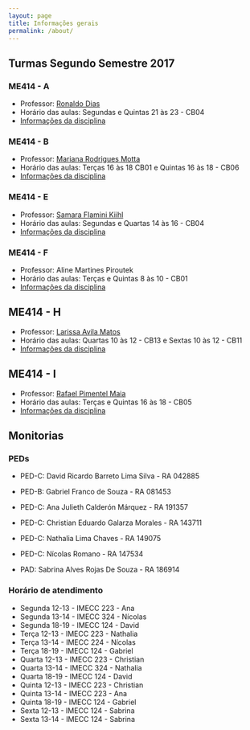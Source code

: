 ```yaml
---
layout: page
title: Informações gerais
permalink: /about/
---
```



## Turmas Segundo Semestre 2017

### ME414 - A

* Professor: [Ronaldo Dias](http://www.ime.unicamp.br/~dias/)
* Horário das aulas: Segundas e Quintas 21 às 23 - CB04
* [Informações da disciplina](http://www.ime.unicamp.br/~dias/ME414-A.html)

### ME414 - B

* Professor: [Mariana Rodrigues Motta](http://www.ime.unicamp.br/~marianar/)
* Horário das aulas: Terças 16 às 18 CB01 e Quintas 16 às 18 - CB06
* [Informações da disciplina](http://www.ggte.unicamp.br/eam/course/view.php?id=5081)


### ME414 - E

* Professor: [Samara Flamini Kiihl](http://www.ime.unicamp.br/~samara/)
* Horário das aulas: Segundas e Quartas 14 às 16 - CB04
* [Informações da disciplina](http://www.ggte.unicamp.br/eam/course/view.php?id=4724)

### ME414 - F

* Professor: Aline Martines Piroutek
* Horário das aulas: Terças e Quintas 8 às 10 - CB01
* [Informações da disciplina](http://www.ggte.unicamp.br/eam/course/view.php?id=5104)

## ME414 - H

* Professor: [Larissa Avila Matos](http://www.ime.unicamp.br/departamentos/estatistica/corpo-docente#)
* Horário das aulas: Quartas 10 às 12 - CB13 e Sextas 10 às 12 - CB11
* [Informações da disciplina](http://www.ggte.unicamp.br/eam/course/view.php?id=4705)

## ME414 - I

* Professor: [Rafael Pimentel Maia](http://www.ime.unicamp.br/~rafaelmaia/)
* Horário das aulas: Terças e Quintas 16 às 18 - CB05
* [Informações da disciplina](http://www.ggte.unicamp.br/eam/enrol/index.php?id=4949)


## Monitorias

### PEDs

* PED-C: David Ricardo Barreto Lima Silva - RA 042885

* PED-B: Gabriel Franco de Souza - RA 081453

* PED-C: Ana Julieth Calderón Márquez - RA 191357    

* PED-C: Christian Eduardo Galarza Morales - RA 143711

* PED-C: Nathalia Lima Chaves - RA 149075

* PED-C: Nícolas Romano - RA 147534

* PAD: Sabrina Alves Rojas De Souza - RA 186914

### Horário de atendimento

* Segunda 12-13 - IMECC 223 - Ana
* Segunda 13-14 - IMECC 324 - Nícolas
* Segunda 18-19 - IMECC 124 - David
* Terça 12-13 - IMECC 223 - Nathalia
* Terça 13-14 - IMECC 224 - Nícolas
* Terça 18-19 - IMECC 124 - Gabriel
* Quarta 12-13 - IMECC 223 - Christian
* Quarta 13-14 - IMECC 324 - Nathalia
* Quarta 18-19 - IMECC 124 - David
* Quinta 12-13 - IMECC 223 - Christian
* Quinta 13-14 - IMECC 223 - Ana
* Quinta 18-19 - IMECC 124 - Gabriel
* Sexta 12-13 - IMECC 124 - Sabrina
* Sexta 13-14 - IMECC 124 - Sabrina


